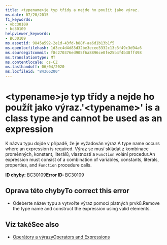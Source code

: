 ```yaml
---
title: <typename>je typ třídy a nejde ho použít jako výraz.
ms.date: 07/20/2015
f1_keywords:
- vbc30109
- bc30109
helpviewer_keywords:
- BC30109
ms.assetid: 9845a592-2e1d-43fd-b88f-aa6d1b13b1f5
ms.openlocfilehash: 1d3ec4d4d83d32be3ecee3332c13c3f49c3d94a6
ms.sourcegitcommit: f8c270376ed905f6a8896ce0fe25b4f4b38ff498
ms.translationtype: MT
ms.contentlocale: cs-CZ
ms.lasthandoff: 06/04/2020
ms.locfileid: "84366200"
---
```

# <a name="typename-is-a-class-type-and-cannot-be-used-as-an-expression"></a><span data-ttu-id="a5c07-102">\<typename>je typ třídy a nejde ho použít jako výraz.</span><span class="sxs-lookup"><span data-stu-id="a5c07-102">'\<typename>' is a class type and cannot be used as an expression</span></span>
<span data-ttu-id="a5c07-103">K názvu typu dojde v případě, že je vyžadován výraz.</span><span class="sxs-lookup"><span data-stu-id="a5c07-103">A type name occurs where an expression is required.</span></span> <span data-ttu-id="a5c07-104">Výraz se musí skládat z kombinace proměnných, konstant, literálů, vlastností a `Function` volání procedur.</span><span class="sxs-lookup"><span data-stu-id="a5c07-104">An expression must consist of a combination of variables, constants, literals, properties, and `Function` procedure calls.</span></span>  
  
 <span data-ttu-id="a5c07-105">**ID chyby:** BC30109</span><span class="sxs-lookup"><span data-stu-id="a5c07-105">**Error ID:** BC30109</span></span>  
  
## <a name="to-correct-this-error"></a><span data-ttu-id="a5c07-106">Oprava této chyby</span><span class="sxs-lookup"><span data-stu-id="a5c07-106">To correct this error</span></span>  
  
- <span data-ttu-id="a5c07-107">Odeberte název typu a vytvořte výraz pomocí platných prvků.</span><span class="sxs-lookup"><span data-stu-id="a5c07-107">Remove the type name and construct the expression using valid elements.</span></span>  
  
## <a name="see-also"></a><span data-ttu-id="a5c07-108">Viz také</span><span class="sxs-lookup"><span data-stu-id="a5c07-108">See also</span></span>

- [<span data-ttu-id="a5c07-109">Operátory a výrazy</span><span class="sxs-lookup"><span data-stu-id="a5c07-109">Operators and Expressions</span></span>](../programming-guide/language-features/operators-and-expressions/index.md)
